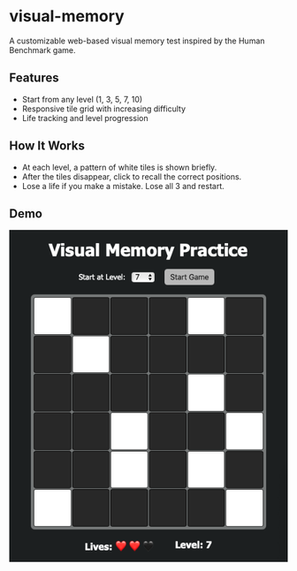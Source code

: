 # visual-memory
A customizable web-based visual memory test inspired by the Human Benchmark game.

## Features
- Start from any level (1, 3, 5, 7, 10)
- Responsive tile grid with increasing difficulty
- Life tracking and level progression

## How It Works

* At each level, a pattern of white tiles is shown briefly.
* After the tiles disappear, click to recall the correct positions.
* Lose a life if you make a mistake. Lose all 3 and restart.

## Demo

![Visual Memory Practice](demo.png)